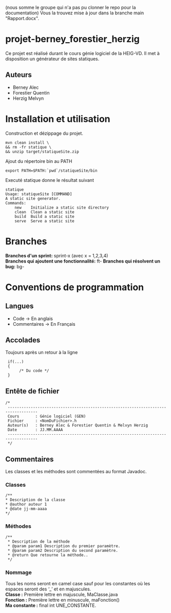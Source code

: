 (nous somme le groupe qui n'a pas pu clonner le repo pour la documentation)
Vous la trouvez mise à jour dans la branche main "Rapport.docx".

# projet-berney_forestier_herzig
Ce projet est réalisé durant le cours génie logiciel de la HEIG-VD.
Il met à disposition un générateur de sites statiques.

## Auteurs
  * Berney Alec
  * Forestier Quentin
  * Herzig Melvyn
  
# Installation et utilisation
Construction et dézippage du projet.
```
mvn clean install \
&& rm -fr statique \
&& unzip target/statiqueSite.zip
```
 
Ajout du répertoire bin au PATH
```
export PATH=$PATH:`pwd`/statiqueSite/bin
```

Executé statique donne le résultat suivant
```
statique
Usage: statiqueSite [COMMAND]
A static site generator.
Commands:
	new    Initialize a static site directory
	clean  Clean a static site
	build  Build a static site
	serve  Serve a static site
```
# Branches
**Branches d'un sprint:** sprint-x (avec x = 1,2,3,4)  
**Branches qui ajoutent une fonctionnalité:** ft-<featuredesc>
**Branches qui résolvent un bug:** bg-<nameofbugsolved>

# Conventions de programmation

## Langues
  * Code -> En anglais
  * Commentaires -> En Français

## Accolades
Toujours après un retour à la ligne
```
 if(...)
 {
      /* Du code */
 }
```
## Entête de fichier
```
/*
 -----------------------------------------------------------------------------------
 Cours       : Génie logiciel (GEN)
 Fichier     : <NomDuFichier>.h
 Auteur(s)   : Berney Alec & Forestier Quentin & Melvyn Herzig
 Date        : JJ.MM.AAAA
 -----------------------------------------------------------------------------------
 */
 ```
## Commentaires
Les classes et les méthodes sont commentées au format Javadoc.

### Classes 
 ```
/**
 * Description de la classe
 * @author auteur 1
 * @date jj-mm-aaaa
 */
  ```
 
### Méthodes
```
/**
 * Description de la méthode
 * @param param1 Description du premier paramètre.
 * @param param2 Description du second paramètre.
 * @return Que retourne la méthode..
 */
```

### Nommage
Tous les noms seront en camel case sauf pour les constantes où les espaces seront des ‘_’ et en majuscules.  
**Classe :** Première lettre en majuscule, MaClasse.java  
**Fonction :** Première lettre en minuscule, maFonction()  
**Ma constante :** final int UNE_CONSTANTE.  

  
